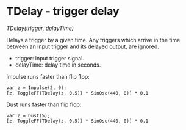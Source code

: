 # TDelay - trigger delay

_TDelay(trigger, delayTime)_

Delays a trigger by a given time. Any triggers which arrive in the time between an input trigger and its delayed output, are ignored.

- trigger: input trigger signal.
- delayTime: delay time in seconds.

Impulse runs faster than flip flop:

	var z = Impulse(2, 0);
	[z, ToggleFF(TDelay(z, 0.5)) * SinOsc(440, 0)] * 0.1

Dust runs faster than flip flop:

	var z = Dust(5);
	[z, ToggleFF(TDelay(z, 0.5)) * SinOsc(440, 0)] * 0.1

